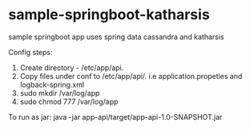 # sample-springboot-katharsis
sample springboot app uses spring data cassandra and katharsis


Config steps:
1. Create directory - /etc/app/api. 
2. Copy files under conf to /etc/app/api/.
	i.e application.propeties and logback-spring.xml
3. sudo mkdir /var/log/app
4. sudo chmod 777 /var/log/app

To run as jar:
java -jar app-api/target/app-api-1.0-SNAPSHOT.jar
